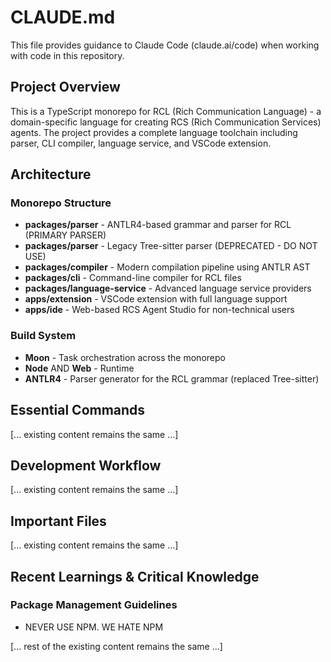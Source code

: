 # CLAUDE.md

This file provides guidance to Claude Code (claude.ai/code) when working with code in this repository.

## Project Overview

This is a TypeScript monorepo for RCL (Rich Communication Language) - a domain-specific language for creating RCS (Rich Communication Services) agents. The project provides a complete language toolchain including parser, CLI compiler, language service, and VSCode extension.

## Architecture

### Monorepo Structure
- **packages/parser** - ANTLR4-based grammar and parser for RCL (PRIMARY PARSER)
- **packages/parser** - Legacy Tree-sitter parser (DEPRECATED - DO NOT USE)
- **packages/compiler** - Modern compilation pipeline using ANTLR AST
- **packages/cli** - Command-line compiler for RCL files
- **packages/language-service** - Advanced language service providers
- **apps/extension** - VSCode extension with full language support
- **apps/ide** - Web-based RCS Agent Studio for non-technical users

### Build System
- **Moon** - Task orchestration across the monorepo
- **Node** AND **Web** - Runtime
- **ANTLR4** - Parser generator for the RCL grammar (replaced Tree-sitter)

## Essential Commands

[... existing content remains the same ...]

## Development Workflow

[... existing content remains the same ...]

## Important Files

[... existing content remains the same ...]

## Recent Learnings & Critical Knowledge

### Package Management Guidelines
- NEVER USE NPM. WE HATE NPM

[... rest of the existing content remains the same ...]